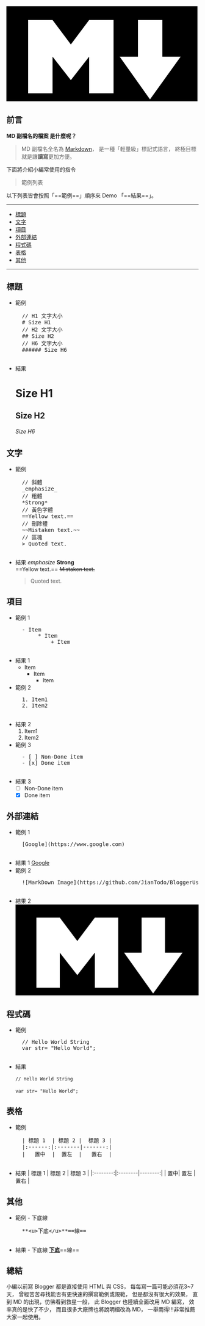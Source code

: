 <div class="mdtable"></div>
<img src="https://github.com/JianTodo/BloggerUsage/blob/master/A6.MarkDown%20Is/0.png?raw=true" />

## 前言
**MD 副檔名的檔案 是什麼呢？**
> MD 副檔名全名為 [Markdown](https://en.wikipedia.org/wiki/Markdown)，
	是一種「輕量級」標記式語言，
	終極目標就是讓**讀寫**更加方便。
	
下面將介紹小編常使用的指令
<!--more-->
> 範例列表

以下列表皆會按照「==範例==」順序來 Demo 「==結果==」。
<hr>
<div class="headline">

- <a href="標題">標題</a>
- <a href="文字">文字</a>
- <a href="項目">項目</a>
- <a href="外部連結">外部連結</a>
- <a href="程式碼">程式碼</a>
- <a href="表格">表格</a>
- <a href="其他">其他</a>
</div>
<hr>

## 標題
- 範例
	<pre class="brush:shell;">
	// H1 文字大小
	# Size H1
	// H2 文字大小
	## Size H2
	// H6 文字大小
	###### Size H6
	</pre>
- 結果
	# Size H1

	## Size H2

	###### Size H6
	
## 文字
- 範例
	<pre class="brush:shell;">
	// 斜體
	_emphasize_
	// 粗體
	*Strong*
	// 黃色字體
	==Yellow text.==
	// 刪除體
	~~Mistaken text.~~
	// 區塊
	> Quoted text.
	</pre>
- 結果
	_emphasize_
	**Strong**  
	==Yellow text.==
	~~Mistaken text.~~
	> Quoted text.
## 項目
- 範例 1
	<pre class="brush:shell;">
	- Item
		 * Item
			 + Item
	</pre>
- 結果 1
	- Item
		 * Item
			 + Item
- 範例 2
	<pre class="brush:shell;">
	1. Item1
	2. Item2
	</pre>
- 結果 2
	1. Item1
	2. Item2
- 範例 3
	<pre class="brush:shell;">
	- [ ] Non-Done item
	- [x] Done item
	</pre>
- 結果 3
	- [ ] Non-Done item
	- [x] Done item
## 外部連結
- 範例 1
	<pre class="brush:shell;">
	[Google](https://www.google.com)
	</pre>
- 結果 1
	[Google](https://www.google.com)
- 範例 2
	<pre class="brush:shell;">
	![MarkDown Image](https://github.com/JianTodo/BloggerUsage/blob/master/A6.MarkDown%20Is/0.png?raw=true)
	</pre>
- 結果 2
![MarkDown Image](https://github.com/JianTodo/BloggerUsage/blob/master/A6.MarkDown%20Is/0.png?raw=true)
## 程式碼
- 範例
	<pre class="brush:csharp;">
	// Hello World String
	var str= "Hello World";
	</pre>
- 結果
	```
	// Hello World String
	
	var str= "Hello World";
	```
## 表格
- 範例
	<pre class="brush:shell;">
	| 標題 1  | 標題 2 |  標題 3 |
	|:------:|:-------|-------:|
	|   置中  |  置左  |   置右  |
	</pre>
- 結果
	| 標題 1 | 標題 2 | 標題 3 |
	|:--------:|:--------|--------:|
	| 置中| 置左 | 置右 |
## 其他
- 範例 - 下底線
	<pre class="brush:shell;">
	**&lt;u&gt;下底&lt;/u&gt;**==線==
	</pre>
- 結果 - 下底線
	**<u>下底</u>**==線==
## 總結
小編以前寫 Blogger 都是直接使用 HTML 與 CSS，
每每寫一篇可能必須花3~7天，
曾經苦苦尋找能否有更快速的撰寫範例或規範，
但是都沒有很大的效果，
直到 MD 的出現，彷彿看到救星一般，
此 Blogger 也陸續全面改用 MD 編寫，
效率真的是快了不少，
而且很多大廠牌也將說明檔改為 MD，
一舉兩得!!!非常推薦大家一起使用。